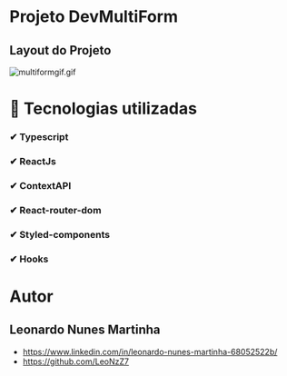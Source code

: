 # Projeto DevMultiForm
## Layout do Projeto 
![multiformgif.gif](https://github.com/LeoNzZ7/MultiForm/blob/master/public/multiformgif.gif)
# 🚀 Tecnologias utilizadas
### ✔ Typescript
### ✔ ReactJs
### ✔ ContextAPI
### ✔ React-router-dom
### ✔ Styled-components
### ✔ Hooks
# Autor
## Leonardo Nunes Martinha 
- https://www.linkedin.com/in/leonardo-nunes-martinha-68052522b/
- https://github.com/LeoNzZ7

